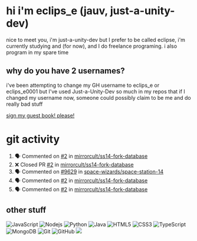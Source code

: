 # hi i'm eclips_e (jauv, just-a-unity-dev)
nice to meet you, i'm just-a-unity-dev but I prefer to be called eclipse, i'm currently studying and (for now), and I do freelance programing. i also program in my spare time

## why do you have 2 usernames?
i've been attempting to change my GH username to eclips_e or eclips_e0001 but I've used Just-a-Unity-Dev so much in my repos that if I changed my username now, someone could possibly claim to be me and do really bad stuff

[sign my guest book! please!](https://github.com/Just-a-Unity-Dev/Just-a-Unity-Dev/issues/new?&body=Sign%20my%20guest%20book%20by%20placing%20your%20name%20in%20the%20title,%20how%27d%20you%20get%20to%20this%20page%20and%20why?%20Don%27t%20forget%20you%20have%20an%20entire%20notebook%20in%20your%20hands!)


# git activity
<!--START_SECTION:activity-->
1. 🗣 Commented on [#2](https://github.com/mirrorcult/ss14-fork-database/issues/2) in [mirrorcult/ss14-fork-database](https://github.com/mirrorcult/ss14-fork-database)
2. ❌ Closed PR [#2](https://github.com/mirrorcult/ss14-fork-database/pull/2) in [mirrorcult/ss14-fork-database](https://github.com/mirrorcult/ss14-fork-database)
3. 🗣 Commented on [#9629](https://github.com/space-wizards/space-station-14/issues/9629) in [space-wizards/space-station-14](https://github.com/space-wizards/space-station-14)
4. 🗣 Commented on [#2](https://github.com/mirrorcult/ss14-fork-database/issues/2) in [mirrorcult/ss14-fork-database](https://github.com/mirrorcult/ss14-fork-database)
5. 🗣 Commented on [#2](https://github.com/mirrorcult/ss14-fork-database/issues/2) in [mirrorcult/ss14-fork-database](https://github.com/mirrorcult/ss14-fork-database)
<!--END_SECTION:activity-->

## other stuff

![JavaScript](https://img.shields.io/badge/-JavaScript-black?style=flat-square&logo=javascript)
![Nodejs](https://img.shields.io/badge/-Nodejs-black?style=flat-square&logo=Node.js)
![Python](https://img.shields.io/badge/-Python-black?style=flat-square&logo=Python)
![Java](https://img.shields.io/badge/-java-E34A86?style=flat-square&logo=java)
![HTML5](https://img.shields.io/badge/-HTML5-E34F26?style=flat-square&logo=html5&logoColor=white)
![CSS3](https://img.shields.io/badge/-CSS3-1572B6?style=flat-square&logo=css3)
![TypeScript](https://img.shields.io/badge/-TypeScript-007ACC?style=flat-square&logo=typescript)
![MongoDB](https://img.shields.io/badge/-MongoDB-black?style=flat-square&logo=mongodb)
![Git](https://img.shields.io/badge/-Git-black?style=flat-square&logo=git)
![GitHub](https://img.shields.io/badge/-GitHub-181717?style=flat-square&logo=github)
![](https://github-profile-summary-cards.vercel.app/api/cards/profile-details?username=Just-a-Unity-Dev&theme=solarized_dark)

